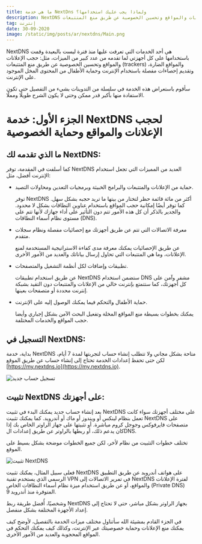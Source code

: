 ```yaml
---
title: ما هي خدمة NextDns ولماذا يجب عليك استخدامها؟
description: NextDNS هي أحد الخدمات التي تعرفت عليها منذ فترة ليست بالبعيدة وقمت باستخدامها على كل أجهزتي لما تقدمه من عدد كبير من الميزات، مثل: حجب اﻹعلانات والمواقع وتحسين الخصوصية عن طريق منع المتتبعات (trackers) والمواقع الضارة، وتقديم إحصاءات مفصلة باستخدام اﻹنترنت وحماية اﻷطفال من المحتوى المخل الموجود على اﻹنترنت.
tag: إنترنت
date: 30-09-2020
image: /static/img/posts/ar/nextdns/Main.png
---
```


NextDNS هي أحد الخدمات التي تعرفت عليها منذ فترة ليست بالبعيدة وقمت باستخدامها  على كل أجهزتي لما تقدمه من عدد كبير من الميزات، مثل: حجب الإعلانات  والمواقع وتحسين الخصوصية عن طريق منع المتتبعات (trackers) والمواقع الضارة، وتقديم إحصاءات مفصلة باستخدام الإنترنت وحماية اﻷطفال من المحتوى المخل الموجود على الإنترنت. 

 

سأقوم باستعراض هذه الخدمة في سلسلة من التدوينات بشيء من التفصيل حتى تكون الاستفادة منها بأكبر قدر ممكن وحتى لا يكون الشرح طويلًا ومملًا. 

 

# الجزء الأول: خدمة NextDNS لحجب الإعلانات والمواقع وحماية الخصوصية 

 



## ما الذي تقدمه لك NextDNS: 

 كما أسلفت في المقدمة، توفر NextDNS العديد من المميزات التي تجعل استخدام الإنترنت أفضل، مثل: 

 

- حماية من الإعلانات والمتتبعات والبرامج الخبيثة وبرمجيات التعدين ومحاولات التصيد. 

   توفر NextDNS أكثر من مائة قائمة حظر لتختار من بيتها ما تريد حجبه بشكل سهل. كما توفر  أيضًا إمكانية حجب المواقع باستخدام عناوين النطاقات بشكل لا محدود.  والجدير بالذكر أن كل هذه الأمور تتم دون التأثير على أداء جهازك لأنها تتم على مستوى نظام أسماء النطاقات (DNS). 

 

- معرفة الاتصالات التي تتم عن طريق أجهزتك مع إحصائيات مفصلة ونظام سجلات متقدم. 

  عن طريق الإحصائيات يمكنك معرفة مدى كفاءة الاستراتيجية المستخدمة لمنع  الإعلانات، وما هي المتتبعات التي تحاول إرسال بياناتك والعديد من الأمور  الأخرى. 

 

- تطبيقات وإضافات لكل أنظمة التشغيل والمتصفحات. 

  عن طريق استخدام تطبيقات NextDNS ستضمن استخدام DNS مشفر وآمن على كل أجهزتك، كما ستتمتع بإنترنت خالي من  الإعلانات والمتتبعات دون التقيد بشبكة إنترنت محددة أو متصفحات بعينها. 

 

- حماية الأطفال والتحكم فيما يمكنك الوصول إليه على الإنترنت. 

  يمكنك بخطوات بسيطة منع المواقع المخلة وتفعيل البحث الآمن بشكل إجباري وأيضا حجب المواقع والخدمات المختلفة. 

 



## التسجيل في NextDNS: 

 بداية، خدمة NextDNS متاحة بشكل مجاني ولا تتطلب إنشاء حساب لتجربتها لمدة 7 أيام، لكن حتى تحفظ إعدادات الخدمة تحتاج إلى إنشاء حساب عن طريق الموقع [https://my.nextdns.io](https://my.nextdns.io). 

 

<img src="/static/img/posts/ar/nextdns/Sign-Up-NextDNS.png" class="img-fluid rounded mx-auto d-block" alt="تسجيل حساب جديد"> 

 

## تثبيت NextDNS على أجهزتك: 

 بعد إنشاء حساب جديد يمكنك البدء في تثبيت NextDNS على مختلف أجهزتك سواء كانت تعمل بنظام لينكس أو ويندوز أو ماك أو أندرويد. كما يمكنك تثبيت NextDNS على متصفحات فايرفوكس وجوجل كروم مباشرة. أو تثبيتها على جهاز الراوتر الخاص بك إذا كان يدعم ذلك، أو ربطها بالراوتر عن طريق إعدادات الDNS. 

 

تختلف خطوات التثبيت من نظام لأخر، لكن جميع الخطوات موضحة بشكل بسيط على الموقع. 

 

<img src="/static/img/posts/ar/nextdns/Setup-NextDNS.png" class="img-fluid rounded mx-auto d-block" alt="تثبيت NextDNS"> 

 

فعلى سبيل المثال، يمكنك تثبيت NextDNS على هواتف أندرويد عن طريق التطبيق الرسمي الذي يستخدم تقنية VPN في تمرير الاتصالات إلى NextDNS لفترة الإعلانات والمواقع، أو عن طريق استخدام ميزة نظام أسماء النطاقات الخاص (Private DNS) المتوفرة منذ أندرويد 9. 

 

وشخصيًا، أُفضل طريقة ربط NextDNS بجهاز الراوتر بشكل مباشر، حتى لا تحتاج إلى إعداد الأجهزة المختلفة بشكل منفصل. 

 

 في الجزء القادم بمشيئة الله سأتناول مختلف ميزات الخدمة بالتفصيل، لأوضح كيف يمكنك منع الإعلانات وحماية خصوصيتك عبر الإنترنت، وكذلك كيف يمكنك التحكم في المواقع المحجوبة والعديد من الأمور الأخرى. 

